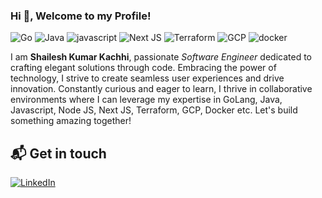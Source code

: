 ### Hi 👋, Welcome to my Profile!

![Go](https://img.shields.io/badge/go-%2300ADD8.svg?logoWidth=20&logo=go&logoColor=white)
![Java](https://img.shields.io/badge/Java-ED8B00?logo=java&logoColor=white)
![javascript](https://img.shields.io/badge/JavaScript-Fan-FAC151.svg?logo=javascript&logoWidth=20)
![Next JS](https://img.shields.io/badge/Next-black?logoWidth=20&logo=next.js&logoColor=white)
![Terraform](https://img.shields.io/badge/terraform-%235835CC.svg?logoWidth=20&logo=terraform&logoColor=white)
![GCP](https://img.shields.io/badge/Google_Cloud-4285F4?logo=google-cloud&logoColor=white)
![docker](https://img.shields.io/badge/Docker-2CA5E0?logo=docker&logoColor=white)

I am **Shailesh Kumar Kachhi**, passionate *Software Engineer* dedicated to crafting elegant solutions through code. Embracing the power of technology, I strive to create seamless user experiences and drive innovation. Constantly curious and eager to learn, I thrive in collaborative environments where I can leverage my expertise in GoLang, Java, Javascript, Node JS, Next JS, Terraform, GCP, Docker etc. Let's build something amazing together!

## 📬 Get in touch
  [![LinkedIn](https://img.shields.io/badge/ShaileshKumarKachhi-%230077B5.svg?logoWidth=20&logo=linkedin&logoColor=white)](https://se.linkedin.com/in/shailesh-kumar-kachhi-546b5061)

